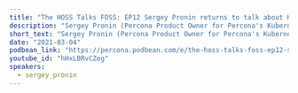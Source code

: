 ```yaml
---
title: "The HOSS Talks FOSS: EP12 Sergey Pronin returns to talk about Kubernets, Operators, and DBaaS"
description: "Sergey Pronin (Percona Product Owner for Percona's Kubernetes operators) visits with the HOSS again talking about the latest releases as Percona adds functionality to Percona's MongoDB and MySQL Operators (Also coming soon a PostgreSQL Operator!)."
short_text: "Sergey Pronin (Percona Product Owner for Percona's Kubernetes operators) visits with the HOSS again talking about the latest releases as Percona adds functionality to Percona's MongoDB and MySQL Operators (Also coming soon a PostgreSQL Operator!)."
date: "2021-03-04"
podbean_link: "https://percona.podbean.com/e/the-hoss-talks-foss-ep12-sergey-pronin-returns-to-talk-about-kubernets-operators-and-dbaas/"
youtube_id: "hHxLBRvCZeg"
speakers:
  - sergey_pronin
---
```



